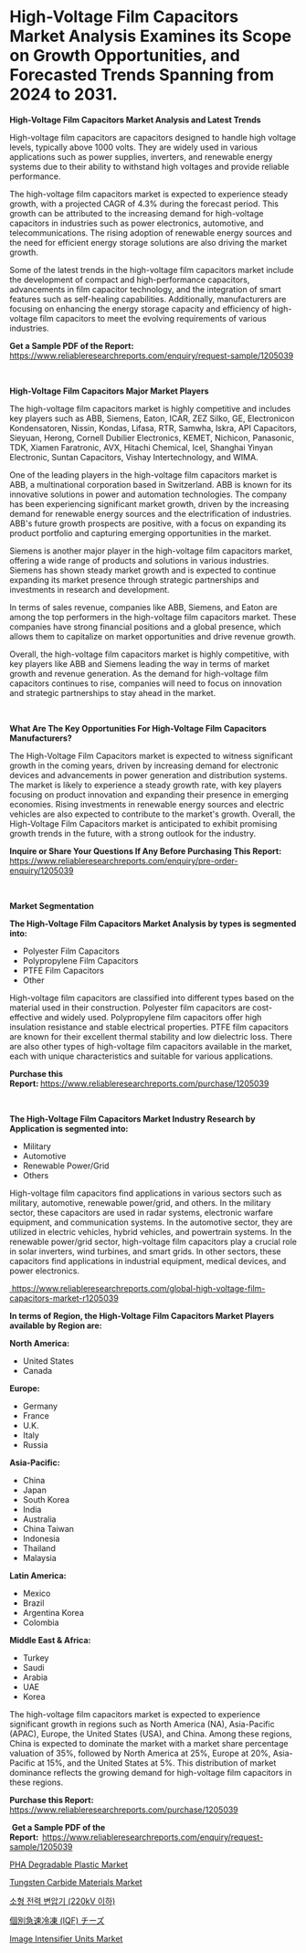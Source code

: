 <p><h1>High-Voltage Film Capacitors Market Analysis Examines its Scope on Growth Opportunities, and Forecasted Trends Spanning from 2024 to 2031.</h1></p><p><strong>High-Voltage Film Capacitors Market Analysis and Latest Trends</strong></p>
<p><p>High-voltage film capacitors are capacitors designed to handle high voltage levels, typically above 1000 volts. They are widely used in various applications such as power supplies, inverters, and renewable energy systems due to their ability to withstand high voltages and provide reliable performance.</p><p>The high-voltage film capacitors market is expected to experience steady growth, with a projected CAGR of 4.3% during the forecast period. This growth can be attributed to the increasing demand for high-voltage capacitors in industries such as power electronics, automotive, and telecommunications. The rising adoption of renewable energy sources and the need for efficient energy storage solutions are also driving the market growth.</p><p>Some of the latest trends in the high-voltage film capacitors market include the development of compact and high-performance capacitors, advancements in film capacitor technology, and the integration of smart features such as self-healing capabilities. Additionally, manufacturers are focusing on enhancing the energy storage capacity and efficiency of high-voltage film capacitors to meet the evolving requirements of various industries.</p></p>
<p><strong>Get a Sample PDF of the Report:&nbsp;</strong> <a href="https://www.reliableresearchreports.com/enquiry/request-sample/1205039">https://www.reliableresearchreports.com/enquiry/request-sample/1205039</a></p>
<p>&nbsp;</p>
<p><strong>High-Voltage Film Capacitors Major Market Players</strong></p>
<p><p>The high-voltage film capacitors market is highly competitive and includes key players such as ABB, Siemens, Eaton, ICAR, ZEZ Silko, GE, Electronicon Kondensatoren, Nissin, Kondas, Lifasa, RTR, Samwha, Iskra, API Capacitors, Sieyuan, Herong, Cornell Dubilier Electronics, KEMET, Nichicon, Panasonic, TDK, Xiamen Faratronic, AVX, Hitachi Chemical, Icel, Shanghai Yinyan Electronic, Suntan Capacitors, Vishay Intertechnology, and WIMA.</p><p>One of the leading players in the high-voltage film capacitors market is ABB, a multinational corporation based in Switzerland. ABB is known for its innovative solutions in power and automation technologies. The company has been experiencing significant market growth, driven by the increasing demand for renewable energy sources and the electrification of industries. ABB's future growth prospects are positive, with a focus on expanding its product portfolio and capturing emerging opportunities in the market.</p><p>Siemens is another major player in the high-voltage film capacitors market, offering a wide range of products and solutions in various industries. Siemens has shown steady market growth and is expected to continue expanding its market presence through strategic partnerships and investments in research and development.</p><p>In terms of sales revenue, companies like ABB, Siemens, and Eaton are among the top performers in the high-voltage film capacitors market. These companies have strong financial positions and a global presence, which allows them to capitalize on market opportunities and drive revenue growth.</p><p>Overall, the high-voltage film capacitors market is highly competitive, with key players like ABB and Siemens leading the way in terms of market growth and revenue generation. As the demand for high-voltage film capacitors continues to rise, companies will need to focus on innovation and strategic partnerships to stay ahead in the market.</p></p>
<p>&nbsp;</p>
<p><strong>What Are The Key Opportunities For High-Voltage Film Capacitors Manufacturers?</strong></p>
<p><p>The High-Voltage Film Capacitors market is expected to witness significant growth in the coming years, driven by increasing demand for electronic devices and advancements in power generation and distribution systems. The market is likely to experience a steady growth rate, with key players focusing on product innovation and expanding their presence in emerging economies. Rising investments in renewable energy sources and electric vehicles are also expected to contribute to the market's growth. Overall, the High-Voltage Film Capacitors market is anticipated to exhibit promising growth trends in the future, with a strong outlook for the industry.</p></p>
<p><strong>Inquire or Share Your Questions If Any Before Purchasing This Report:</strong> <a href="https://www.reliableresearchreports.com/enquiry/pre-order-enquiry/1205039">https://www.reliableresearchreports.com/enquiry/pre-order-enquiry/1205039</a></p>
<p>&nbsp;</p>
<p><strong>Market Segmentation</strong></p>
<p><strong>The High-Voltage Film Capacitors Market Analysis by types is segmented into:</strong></p>
<p><ul><li>Polyester Film Capacitors</li><li>Polypropylene Film Capacitors</li><li>PTFE Film Capacitors</li><li>Other</li></ul></p>
<p><p>High-voltage film capacitors are classified into different types based on the material used in their construction. Polyester film capacitors are cost-effective and widely used. Polypropylene film capacitors offer high insulation resistance and stable electrical properties. PTFE film capacitors are known for their excellent thermal stability and low dielectric loss. There are also other types of high-voltage film capacitors available in the market, each with unique characteristics and suitable for various applications.</p></p>
<p><strong>Purchase this Report:&nbsp;</strong><a href="https://www.reliableresearchreports.com/purchase/1205039">https://www.reliableresearchreports.com/purchase/1205039</a></p>
<p>&nbsp;</p>
<p><strong>The High-Voltage Film Capacitors Market Industry Research by Application is segmented into:</strong></p>
<p><ul><li>Military</li><li>Automotive</li><li>Renewable Power/Grid</li><li>Others</li></ul></p>
<p><p>High-voltage film capacitors find applications in various sectors such as military, automotive, renewable power/grid, and others. In the military sector, these capacitors are used in radar systems, electronic warfare equipment, and communication systems. In the automotive sector, they are utilized in electric vehicles, hybrid vehicles, and powertrain systems. In the renewable power/grid sector, high-voltage film capacitors play a crucial role in solar inverters, wind turbines, and smart grids. In other sectors, these capacitors find applications in industrial equipment, medical devices, and power electronics.</p></p>
<p><a href="https://www.reliableresearchreports.com/global-high-voltage-film-capacitors-market-r1205039">&nbsp;https://www.reliableresearchreports.com/global-high-voltage-film-capacitors-market-r1205039</a></p>
<p><strong>In terms of Region, the High-Voltage Film Capacitors Market Players available by Region are:</strong></p>
<p>
    <p> <strong> North America: </strong>
        <ul>
            <li>United States</li>
            <li>Canada</li>
        </ul>
        </p> 
    <p> <strong> Europe: </strong>
        <ul>
            <li>Germany</li>
            <li>France</li>
            <li>U.K.</li>
            <li>Italy</li>
            <li>Russia</li>
        </ul>
        </p> 
    <p> <strong> Asia-Pacific: </strong>
        <ul>
            <li>China</li>
            <li>Japan</li>
            <li>South Korea</li>
            <li>India</li>
            <li>Australia</li>
            <li>China Taiwan</li>
            <li>Indonesia</li>
            <li>Thailand</li>
            <li>Malaysia</li>
        </ul>
        </p> 
    <p> <strong> Latin America: </strong>
        <ul>
            <li>Mexico</li>
            <li>Brazil</li>
            <li>Argentina Korea</li>
            <li>Colombia</li>
        </ul>
        </p> 
    <p> <strong> Middle East & Africa: </strong>
        <ul>
            <li>Turkey</li>
            <li>Saudi</li>
            <li>Arabia</li>
            <li>UAE</li>
            <li>Korea</li>
        </ul>
    </p>
    </p>
<p><p>The high-voltage film capacitors market is expected to experience significant growth in regions such as North America (NA), Asia-Pacific (APAC), Europe, the United States (USA), and China. Among these regions, China is expected to dominate the market with a market share percentage valuation of 35%, followed by North America at 25%, Europe at 20%, Asia-Pacific at 15%, and the United States at 5%. This distribution of market dominance reflects the growing demand for high-voltage film capacitors in these regions.</p></p>
<p><strong>Purchase this Report: </strong><a href="https://www.reliableresearchreports.com/purchase/1205039">https://www.reliableresearchreports.com/purchase/1205039</a></p>
<p>&nbsp;<strong>Get a Sample PDF of the Report:&nbsp;&nbsp;</strong><a href="https://www.reliableresearchreports.com/enquiry/request-sample/1205039">https://www.reliableresearchreports.com/enquiry/request-sample/1205039</a></p>
<p><strong></strong></p>
<p><p><a href="https://github.com/gladysalidde/Market-Research-Report-List-1/blob/main/pha-degradable-plastic-market.md">PHA Degradable Plastic Market</a></p><p><a href="https://github.com/dimitrishawkinswaynenp91rgz/Market-Research-Report-List-3/blob/main/tungsten-carbide-materials-market.md">Tungsten Carbide Materials Market</a></p><p><a href="https://github.com/iansanftyord09878/Market-Research-Report-List-2/blob/main/8491521106506.md">소형 전력 변압기 (220kV 이하)</a></p><p><a href="https://github.com/luffiazaza/Market-Research-Report-List-2/blob/main/1054942120676.md">個別急速冷凍 (IQF) チーズ</a></p><p><a href="https://issuu.com/reportprime-2/docs/image-intensifier-units-market-size-2030.pptx">Image Intensifier Units Market</a></p></p>